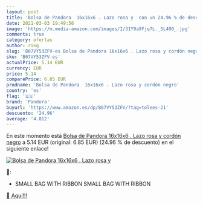 ```yaml
---
layout: post
title: 'Bolsa de Pandora  16x16x6 . Lazo rosa y  con un 24.96 % de descuento'
date: 2021-03-03 19:49:56
image: 'https://m.media-amazon.com/images/I/31Y9a9Fjq7L._SL400_.jpg'
comments: true
category: ofertas
author: ring
slug: 'B07VY53ZFV-es Bolsa de Pandora 16x16x6 . Lazo rosa y cordón negro'
sku: 'B07VY53ZFV-es'
actualPrice: 5.14 EUR
currency: EUR
price: 5.14
comparePrice: 6.85 EUR
prodname: 'Bolsa de Pandora  16x16x6 . Lazo rosa y cordón negro'
country: 'es'
flag: '🇪🇸'
brand: 'Pandora'
buyurl: 'https://www.amazon.es/dp/B07VY53ZFV/?tag=tolees-21'
descuento: '24.96'
average: '4.812'
---
```


En este momento está [Bolsa de Pandora  16x16x6 . Lazo rosa y cordón negro](https://www.amazon.es/dp/B07VY53ZFV/?tag=tolees-21) a 5.14 EUR (original: 6.85 EUR) (24.96 %  de descuento) en el siguiente enlace!

[![Bolsa de Pandora  16x16x6 . Lazo rosa y ](https://m.media-amazon.com/images/I/31Y9a9Fjq7L._SL400_.jpg)](https://www.amazon.es/dp/B07VY53ZFV/?tag=tolees-21)

🔎:

- SMALL BAG WITH RIBBON SMALL BAG WITH RIBBON

[🛒 Aquí!!!](https://www.amazon.es/dp/B07VY53ZFV/?tag=tolees-21)
